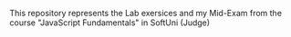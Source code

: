 This repository represents the Lab exersices and my Mid-Exam from the course "JavaScript Fundamentals" in SoftUni (Judge)
